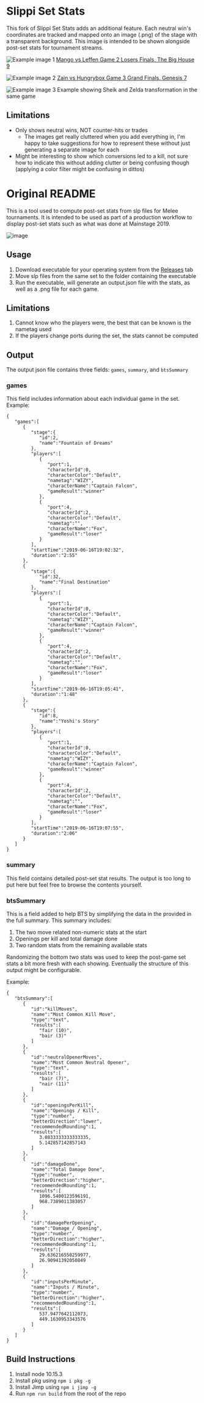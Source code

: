 # Slippi Set Stats

This fork of Slippi Set Stats adds an additional feature. Each neutral win's coordinates are tracked and mapped onto an image (.png) of the stage with a transparent background. This image is intended to be shown alongside post-set stats for tournament streams.

![Example image 1](./.github/images/example1.png)
[Mango vs Leffen Game 2 Losers Finals, The Big House 9](https://youtu.be/m79rBvDoTvU?t=275)

![Example image 2](./.github/images/example2.png)
[Zain vs Hungrybox Game 3 Grand Finals, Genesis 7](https://youtu.be/_OVP0Z9xF7M?t=514)

![Example image 3](./.github/images/example3.png)
Example showing Sheik and Zelda transformation in the same game

## Limitations

- Only shows neutral wins, NOT counter-hits or trades
   - The images get really cluttered when you add everything in, I'm happy to take suggestions for how to represent these without just generating a separate image for each
- Might be interesting to show which conversions led to a kill, not sure how to indicate this without adding clutter or being confusing though (applying a color filter might be confusing in dittos)
   
# Original README

This is a tool used to compute post-set stats from slp files for Melee tournaments. It is intended to be used as part of a production workflow to display post-set stats such as what was done at Mainstage 2019.

![image](https://user-images.githubusercontent.com/1534726/65564174-e8c92080-df00-11e9-9805-bfc83638f19d.png)
## Usage

1. Download executable for your operating system from the [Releases](https://github.com/harrijin/slippi-set-stats/releases) tab
2. Move slp files from the same set to the folder containing the executable
3. Run the executable, will generate an output.json file with the stats, as well as a .png file for each game. 
## Limitations
1. Cannot know who the players were, the best that can be known is the nametag used
2. If the players change ports during the set, the stats cannot be computed
## Output
The output json file contains three fields: `games`, `summary`, and `btsSummary`
### games
This field includes information about each individual game in the set. Example:
```
{ 
   "games":[ 
      { 
         "stage":{ 
            "id":2,
            "name":"Fountain of Dreams"
         },
         "players":[ 
            { 
               "port":1,
               "characterId":0,
               "characterColor":"Default",
               "nametag":"WIZY",
               "characterName":"Captain Falcon",
               "gameResult":"winner"
            },
            { 
               "port":4,
               "characterId":2,
               "characterColor":"Default",
               "nametag":"",
               "characterName":"Fox",
               "gameResult":"loser"
            }
         ],
         "startTime":"2019-06-16T19:02:32",
         "duration":"2:55"
      },
      { 
         "stage":{ 
            "id":32,
            "name":"Final Destination"
         },
         "players":[ 
            { 
               "port":1,
               "characterId":0,
               "characterColor":"Default",
               "nametag":"WIZY",
               "characterName":"Captain Falcon",
               "gameResult":"winner"
            },
            { 
               "port":4,
               "characterId":2,
               "characterColor":"Default",
               "nametag":"",
               "characterName":"Fox",
               "gameResult":"loser"
            }
         ],
         "startTime":"2019-06-16T19:05:41",
         "duration":"1:48"
      },
      { 
         "stage":{ 
            "id":8,
            "name":"Yoshi's Story"
         },
         "players":[ 
            { 
               "port":1,
               "characterId":0,
               "characterColor":"Default",
               "nametag":"WIZY",
               "characterName":"Captain Falcon",
               "gameResult":"winner"
            },
            { 
               "port":4,
               "characterId":2,
               "characterColor":"Default",
               "nametag":"",
               "characterName":"Fox",
               "gameResult":"loser"
            }
         ],
         "startTime":"2019-06-16T19:07:55",
         "duration":"2:06"
      }
   ]
}
```
### summary
This field contains detailed post-set stat results. The output is too long to put here but feel free to browse the contents yourself.
### btsSummary
This is a field added to help BTS by simplifying the data in the provided in the full summary. This summary includes:
1. The two move related non-numeric stats at the start
2. Openings per kill and total damage done
3. Two random stats from the remaining available stats

Randomizing the bottom two stats was used to keep the post-game set stats a bit more fresh with each showing. Eventually the structure of this output might be configurable.

Example:
```
{ 
   "btsSummary":[ 
      { 
         "id":"killMoves",
         "name":"Most Common Kill Move",
         "type":"text",
         "results":[ 
            "fair (10)",
            "bair (3)"
         ]
      },
      { 
         "id":"neutralOpenerMoves",
         "name":"Most Common Neutral Opener",
         "type":"text",
         "results":[ 
            "bair (7)",
            "nair (11)"
         ]
      },
      { 
         "id":"openingsPerKill",
         "name":"Openings / Kill",
         "type":"number",
         "betterDirection":"lower",
         "recommendedRounding":1,
         "results":[ 
            3.0833333333333335,
            5.142857142857143
         ]
      },
      { 
         "id":"damageDone",
         "name":"Total Damage Done",
         "type":"number",
         "betterDirection":"higher",
         "recommendedRounding":1,
         "results":[ 
            1096.5400123596191,
            968.7389011383057
         ]
      },
      { 
         "id":"damagePerOpening",
         "name":"Damage / Opening",
         "type":"number",
         "betterDirection":"higher",
         "recommendedRounding":1,
         "results":[ 
            29.636216550259977,
            26.90941392050849
         ]
      },
      { 
         "id":"inputsPerMinute",
         "name":"Inputs / Minute",
         "type":"number",
         "betterDirection":"higher",
         "recommendedRounding":1,
         "results":[ 
            537.9477642112073,
            449.1630953343576
         ]
      }
   ]
}
```
## Build Instructions
1. Install node 10.15.3
2. Install pkg using `npm i pkg -g`
3. Install Jimp using `npm i jimp -g`
4. Run `npm run build` from the root of the repo

